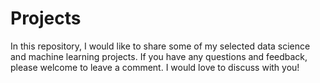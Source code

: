 # Projects
In this repository, I would like to share some of my selected data science and machine learning projects. If you have any questions and feedback, please welcome to leave a comment. I would love to discuss with you!
